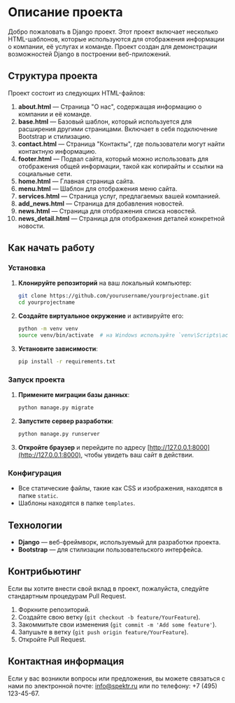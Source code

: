 # Описание проекта

Добро пожаловать в Django проект. Этот проект включает несколько HTML-шаблонов, которые используются для отображения информации о компании, её услугах и команде. Проект создан для демонстрации возможностей Django в построении веб-приложений.

## Структура проекта

Проект состоит из следующих HTML-файлов:

1. **about.html** — Страница "О нас", содержащая информацию о компании и её команде.
2. **base.html** — Базовый шаблон, который используется для расширения другими страницами. Включает в себя подключение Bootstrap и стилизацию.
3. **contact.html** — Страница "Контакты", где пользователи могут найти контактную информацию.
4. **footer.html** — Подвал сайта, который можно использовать для отображения общей информации, такой как копирайты и ссылки на социальные сети.
5. **home.html** — Главная страница сайта.
6. **menu.html** — Шаблон для отображения меню сайта.
7. **services.html** — Страница услуг, предлагаемых вашей компанией.
8. **add_news.html** — Страница для добавления новостей.
9. **news.html** — Страница для отображения списка новостей.
10. **news_detail.html** — Страница для отображения деталей конкретной новости.

## Как начать работу

### Установка

1. **Клонируйте репозиторий** на ваш локальный компьютер:

   ```bash
   git clone https://github.com/yourusername/yourprojectname.git
   cd yourprojectname
   ```

2. **Создайте виртуальное окружение** и активируйте его:

   ```bash
   python -m venv venv
   source venv/bin/activate  # на Windows используйте `venv\Scripts\activate`
   ```

3. **Установите зависимости**:

   ```bash
   pip install -r requirements.txt
   ```

### Запуск проекта

1. **Примените миграции базы данных**:

   ```bash
   python manage.py migrate
   ```

2. **Запустите сервер разработки**:

   ```bash
   python manage.py runserver
   ```

3. **Откройте браузер** и перейдите по адресу [http://127.0.0.1:8000](http://127.0.0.1:8000), чтобы увидеть ваш сайт в действии.

### Конфигурация

- Все статические файлы, такие как CSS и изображения, находятся в папке `static`.
- Шаблоны находятся в папке `templates`.

## Технологии

- **Django** — веб-фреймворк, используемый для разработки проекта.
- **Bootstrap** — для стилизации пользовательского интерфейса.

## Контрибьютинг

Если вы хотите внести свой вклад в проект, пожалуйста, следуйте стандартным процедурам Pull Request.

1. Форкните репозиторий.
2. Создайте свою ветку (`git checkout -b feature/YourFeature`).
3. Закоммитьте свои изменения (`git commit -m 'Add some feature'`).
4. Запушьте в ветку (`git push origin feature/YourFeature`).
5. Откройте Pull Request.

## Контактная информация

Если у вас возникли вопросы или предложения, вы можете связаться с нами по электронной почте: [info@spektr.ru](mailto:info@spektr.ru) или по телефону: +7 (495) 123-45-67.
